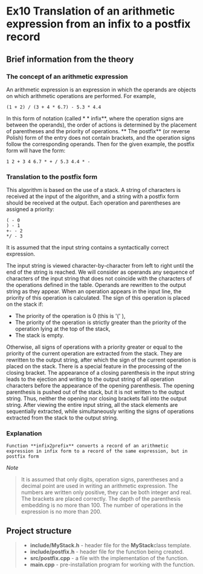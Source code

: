# Ex10 Translation of an arithmetic expression from an infix to a postfix record

## Brief information from the theory

### The concept of an arithmetic expression

An arithmetic expression is an expression in which the operands are objects on which arithmetic operations are performed. For example,

```
(1 + 2) / (3 + 4 * 6.7) - 5.3 * 4.4
```

In this form of notation (called * * infix**, where the operation signs are between the operands), the order of actions is determined by the placement of parentheses and the priority of operations. ** The postfix** (or reverse Polish) form of the entry does not contain brackets, and the operation signs follow the corresponding operands. Then for the given example, the postfix form will have the form:

```
1 2 + 3 4 6.7 * + / 5.3 4.4 * -
```

### Translation to the postfix form

This algorithm is based on the use of a stack. A string of characters is received at the input of the algorithm, and a string with a postfix form should be received at the output. Each operation and parentheses are assigned a priority:

```
( - 0
) - 1
+- - 2
*/ - 3
```

It is assumed that the input string contains a syntactically correct expression.

The input string is viewed character-by-character from left to right until the end of the string is reached. We will consider as operands any sequence of characters of the input string that does not coincide with the characters of the operations defined in the table. Operands are rewritten to the output string as they appear. When an operation appears in the input line, the priority of this operation is calculated. The sign of this operation is placed on the stack if:

- The priority of the operation is 0 (this is '(' ),
- The priority of the operation is strictly greater than the priority of the operation lying at the top of the stack,
- The stack is empty.

Otherwise, all signs of operations with a priority greater or equal to the priority of the current operation are extracted from the stack. They are rewritten to the output string, after which the sign of the current operation is placed on the stack. There is a special feature in the processing of the closing bracket. The appearance of a closing parenthesis in the input string leads to the ejection and writing to the output string of all operation characters before the appearance of the opening parenthesis. The opening parenthesis is pushed out of the stack, but it is not written to the output string. Thus, neither the opening nor closing brackets fall into the output string. After viewing the entire input string, all the stack elements are sequentially extracted, while simultaneously writing the signs of operations extracted from the stack to the output string.



### Explanation
```
Function **infix2prefix** converts a record of an arithmetic expression in infix form to a record of the same expression, but in postfix form
```

*Note*

> It is assumed that only digits, operation signs, parentheses and a decimal point are used in writing an arithmetic expression. The numbers are written only positive, they can be both integer and real. The brackets are placed correctly. The depth of the parenthesis embedding is no more than 100. The number of operations in the expression is no more than 200.


## Project structure

> - **include/MyStack.h** - header file for the **MyStack**class template.
> - **include/postfix.h** - header file for the function being created.
> - **src/postfix.cpp** - a file with the implementation of the function.
> - **main.cpp** - pre-installation program for working with the function.